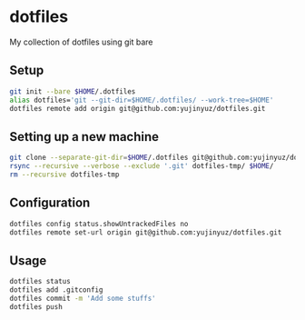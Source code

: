 # dotfiles
My collection of dotfiles using git bare

## Setup
```sh
git init --bare $HOME/.dotfiles
alias dotfiles='git --git-dir=$HOME/.dotfiles/ --work-tree=$HOME'
dotfiles remote add origin git@github.com:yujinyuz/dotfiles.git
```

## Setting up a new machine
```sh
git clone --separate-git-dir=$HOME/.dotfiles git@github.com:yujinyuz/dotfiles.git dotfiles-tmp
rsync --recursive --verbose --exclude '.git' dotfiles-tmp/ $HOME/
rm --recursive dotfiles-tmp
```

## Configuration
```sh
dotfiles config status.showUntrackedFiles no
dotfiles remote set-url origin git@github.com:yujinyuz/dotfiles.git
```

## Usage
```sh
dotfiles status
dotfiles add .gitconfig
dotfiles commit -m 'Add some stuffs'
dotfiles push
```
